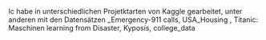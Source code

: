 Ic habe in unterschiedlichen Projetktarten von Kaggle gearbeitet,
unter anderen mit den Datensätzen _Emergency-911 calls, USA_Housing , Titanic: Maschinen learning from Disaster, Kyposis, college_data
